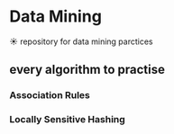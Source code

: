 # Data Mining

:sunny:&nbsp;repository for data mining parctices

## every algorithm to practise
### Association Rules
### Locally Sensitive Hashing
